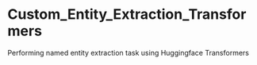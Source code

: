 # Custom_Entity_Extraction_Transformers
Performing named entity extraction task using Huggingface Transformers
